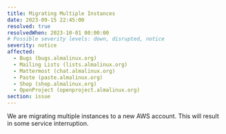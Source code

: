 ```yaml
---
title: Migrating Multiple Instances
date: 2023-09-15 22:45:00
resolved: true
resolvedWhen: 2023-10-01 00:00:00
# Possible severity levels: down, disrupted, notice
severity: notice
affected:
  - Bugs (bugs.almalinux.org)
  - Mailing Lists (lists.almalinux.org)
  - Mattermost (chat.almalinux.org)
  - Paste (paste.almalinux.org)
  - Shop (shop.almalinux.org)
  - OpenProject (openproject.almalinux.org)
section: issue
---
```


We are migrating multiple instances to a new AWS account.  This will result in some service interruption.
